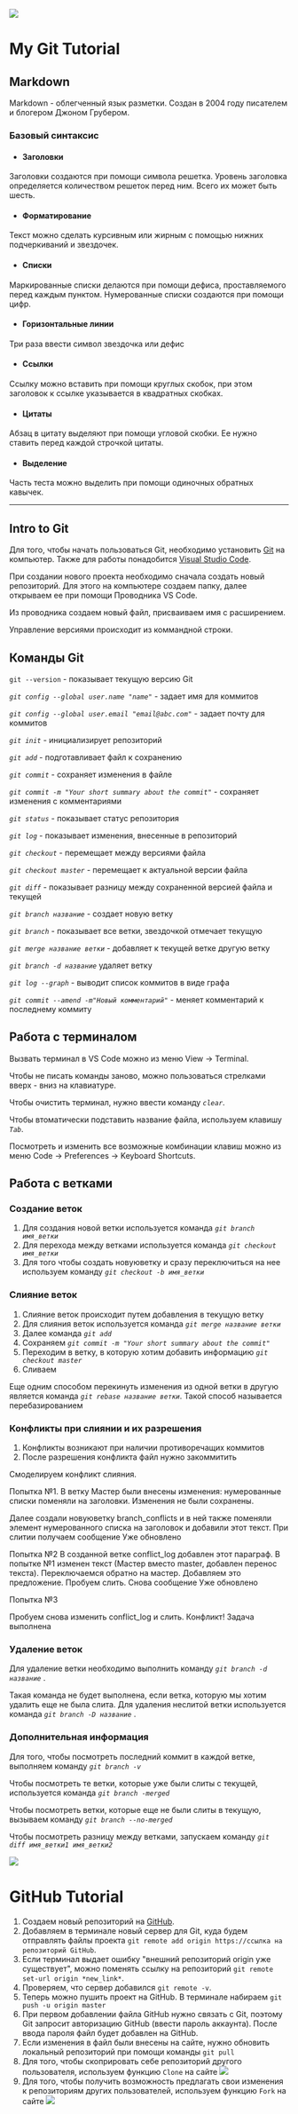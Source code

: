![](https://git-scm.com/images/logos/1color-darkbg@2x.png)
 # My Git Tutorial
## __Markdown__
Markdown - облегченный язык разметки. Создан в 2004 году писателем и блогером Джоном Грубером.
### __Базовый синтаксис__
* #### __Заголовки__
Заголовки создаются при помощи символа решетка.  Уровень заголовка определяется количеством решеток перед ним. Всего их может быть шесть. 

* #### __Форматирование__
Текст можно сделать курсивным или жирным с помощью нижних подчеркиваний и звездочек.


* #### __Списки__

Маркированные списки делаются при помощи дефиса, проставляемого перед каждым пунктом.
Нумерованные списки создаются при помощи цифр.

* #### __Горизонтальные линии__
Три раза ввести символ звездочка или дефис
* #### __Ссылки__
Ссылку можно вставить при помощи круглых скобок, при этом заголовок к ссылке указывается в квадратных скобках.
* #### __Цитаты__
Абзац в цитату выделяют при помощи угловой скобки. Ее нужно ставить перед каждой строчкой цитаты.
* #### __Выделение__
Часть теста можно выделить при помощи одиночных обратных кавычек. 
___
## __Intro to Git__
Для того, чтобы начать пользоваться Git, необходимо установить [Git](https://git-scm.com/download/mac) на компьютер.
Также для работы понадобится [Visual Studio Code](https://code.visualstudio.com).

При создании нового проекта необходимо сначала создать новый репозиторий. Для этого на компьютере создаем папку, далее открываем ее при помощи Проводника VS Code.

Из проводника создаем новый файл, присваиваем имя с расширением.

Управление версиями происходит из коммандной строки.

## **Команды Git**

`git --version` - показывает текущую версию Git 

*`git config --global user.name "name"`* - задает имя для коммитов

*`git config --global user.email "email@abc.com"`* - задает почту для коммитов

*`git init`* - инициализирует репозиторий

*`git add`* - подготавливает файл к сохранению

*`git commit`* - сохраняет изменения в файле

*`git commit -m "Your short summary about the commit"`* - сохраняет изменения с комментариями

*`git status`* - показывает статус репозитория

*`git log`* - показывает изменения, внесенные в репозиторий

*`git checkout`* - перемещает между версиями файла

*`git checkout master`* - перемещает к актуальной версии файла

*`git diff`* - показывает разницу между сохраненной версией файла и текущей

*`git branch название`* - создает новую ветку

*`git branch`* - показывает все ветки, звездочкой отмечает текущую

*`git merge название ветки`* - добавляет к текущей ветке другую ветку

*`git branch -d название`* удаляет ветку

*`git log --graph`* - выводит список коммитов в виде графа

*`git commit --amend -m"Новый комментарий"`* - меняет комментарий к последнему коммиту 

## **Работа с терминалом**
Вызвать терминал в VS Code можно из меню View -> Terminal.

Чтобы не писать команды заново, можно пользоваться стрелками вверх - вниз на клавиатуре.

Чтобы очистить терминал, нужно ввести команду *`clear`*.

Чтобы втоматически подставить название файла, используем клавишу *`Tab`*.

Посмотреть и изменить все возможные комбинации клавиш можно из меню Code -> Preferences -> Keyboard Shortcuts.

## **Работа с ветками**
### __Создание веток__
1. Для создания новой ветки используется команда *`git branch имя_ветки`*
2. Для перехода между ветками используется команда *`git checkout имя_ветки`*
3. Для того чтобы создать новуюветку и сразу переключиться на нее используем команду *`git checkout -b имя_ветки`*
### __Слияние веток__
1. Слияние веток происходит путем добавления в текущую ветку
2. Для слияния веток используется команда *`git merge название ветки`* 
3. Далее команда *`git add`*
4. Сохраняем *`git commit -m "Your short summary about the commit"`* 
5. Переходим в ветку, в которую хотим добавить информацию *`git checkout master`*
6. Сливаем

Еще одним способом перекинуть изменения из одной ветки в другую является команда  *`git rebase название ветки`*. Такой способ называется перебазированием 
### Конфликты при слиянии и их разрешения
1. Конфликты возникают при наличии противоречащих коммитов
2. После разрешения конфликта файл нужно закоммитить

Смоделируем конфликт слияния.

Попытка №1.
В ветку Мастер были внесены изменения: нумерованные списки поменяли на заголовки. Изменения не были сохранены. 

Далее создали новуюветку branch_conflicts и в ней также поменяли элемент нумерованного списка на заголовок и добавили этот текст. При слитии получаем сообщение Уже обновлено

Попытка №2 
В созданной ветке conflict_log добавлен этот параграф. В попытке №1 изменен текст (Мастер вместо master, добавлен перенос текста). Переключаемся обратно на мастер. Добавляем это предложение. Пробуем слить. Снова сообщение Уже обновлено

Попытка №3

Пробуем снова изменить conflict_log и слить. Конфликт! Задача выполнена

### __Удаление веток__

Для удаление ветки необходимо выполнить команду *`git branch -d название`* . 

Такая команда не будет выполнена, если ветка, которую мы хотим удалить еще не была слита.
Для удаления неслитой ветки используется команда *`git branch -D название`* . 

### __Дополнительная информация__ 

Для того, чтобы посмотреть последний коммит в каждой ветке, выполняем команду *`git branch -v`* 

Чтобы посмотреть те ветки, которые уже были слиты с текущей, используется команда *`git branch -merged`* 

Чтобы посмотреть ветки, которые еще не были слиты в текущую, вызываем команду *`git branch --no-merged`* 

Чтобы посмотреть разницу между ветками, запускаем команду *`git diff имя_ветки1 имя_ветки2`* 

![](https://avatars.githubusercontent.com/u/9919?s=280&v=4) 
# GitHub Tutorial

1. Создаем новый репозиторий на [GitHub](https://github.com). 
2. Добавляем в терминале новый сервер для Git, куда будем отправлять файлы проекта `git remote add origin https://ссылка на репозиторий GitHub`.
3. Если терминал выдает ошибку "внешний репозиторий origin уже существует", можно поменять ссылку на репозиторий `git remote set-url origin *new_link*`.
4. Проверяем, что сервер добавился `git remote -v`.
5. Теперь можно пушить проект на GitHub. В терминале набираем `git push -u origin master`
6. При первом добавлении файла GitHub нужно связать с Git, поэтому Git запросит авторизацию GitHub (ввести пароль аккаунта). После ввода пароля файл будет добавлен на GitHub.
7. Если изменения в файл были внесены на сайте, нужно обновить локальный репозиторий при помощи команды `git pull`
8. Для того, чтобы скоприровать себе репозиторий другого пользователя, используем функцию `Clone` на сайте
![](https://docs.github.com/assets/cb-33207/images/help/repository/https-url-clone-cli.png)
9. Для того, чтобы получить возможность предлагать свои изменения к репозиториям других пользователей, используем функцию `Fork` на сайте
![](https://docs.github.com/assets/cb-6294/images/help/repository/fork_button.jpg)






